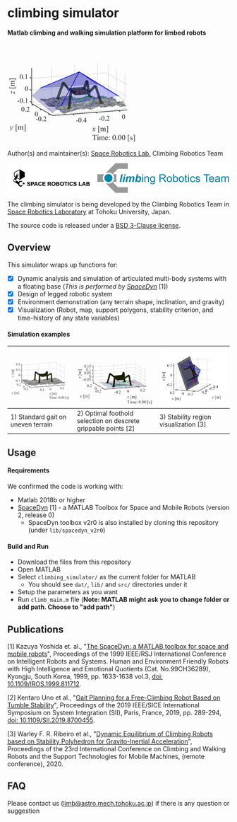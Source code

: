 # climbing simulator

**Matlab climbing and walking simulation platform for limbed robots**

![ex3_uneven_dynamic_Uno-gait-planning_stability_polyhedron.gif](./docs/media/ex3_uneven_dynamic_Uno-gait-planning_stability_polyhedron.gif)

Author(s) and maintainer(s): [Space Robotics Lab.](http://www.astro.mech.tohoku.ac.jp/e/index.html) Climbing Robotics Team

[![srl-logo-original.jpg](./docs/media/srl-logo-original.jpg)](http://www.astro.mech.tohoku.ac.jp/e/index.html)
![crt_color_logo_a_hi-reso.png](./docs/media/crt_color_logo_a_hi-reso.png)

The climbing simulator is being developed by the Climbing Robotics Team in [Space Robotics Laboratory](http://www.astro.mech.tohoku.ac.jp/e/index.html) at Tohoku University, Japan. 

The source code is released under a [BSD 3-Clause license](./LICENSE).

## Overview
This simulator wraps up functions for:
* [x] Dynamic analysis and simulation of articulated multi-body systems with a floating base (*This is performed by [SpaceDyn](http://www.astro.mech.tohoku.ac.jp/spacedyn/)* [1])
* [x] Design of legged robotic system
* [x] Environment demonstration (any terrain shape, inclination, and gravity) 
* [x] Visualization (Robot, map, support polygons, stability criterion, and time-history of any state variables) 

#### Simulation examples
| ![ex1_uneven_dynamic_fixed_stride.gif](./docs/media/ex1_uneven_dynamic_fixed_stride.gif) | ![ex2_flat_kinematic_Uno-gait-planning.gif](./docs/media/ex2_flat_kinematic_Uno-gait-planning.gif) |![GIA-poly-hedoron.png](./docs/media/GIA-poly-hedoron.png)|
|--------|--------|--------|
| 1) Standard gait on uneven terrain | 2) Optimal foothold selection on descrete grippable points [2] | 3) Stability region visualization [3] |

## Usage

#### Requirements
We confirmed the code is working with:
* Matlab 2018b or higher
* [SpaceDyn](http://www.astro.mech.tohoku.ac.jp/spacedyn/) [1] - a MATLAB Toolbox for Space and Mobile Robots (version 2, release 0)
  - SpaceDyn toolbox v2r0 is also installed by cloning this repository (under `lib/spacedyn_v2r0`)

#### Build and Run
* Download the files from this repository
* Open MATLAB
* Select `climbing_simulator/` as the current folder for MATLAB
  - You should see `dat/`, `lib/` and `src/` directories under it
* Setup the parameters as you want
* Run `climb_main.m` file (**Note: MATLAB might ask you to change folder or add path. Choose to "add path"**)

## Publications
[1] Kazuya Yoshida et. al., "[The SpaceDyn: a MATLAB toolbox for space and mobile robots](https://ieeexplore.ieee.org/document/811712)", Proceedings of the 1999 IEEE/RSJ International Conference on Intelligent Robots and Systems. Human and Environment Friendly Robots with High Intelligence and Emotional Quotients (Cat. No.99CH36289), Kyongju, South Korea, 1999, pp. 1633-1638 vol.3, [doi: 10.1109/IROS.1999.811712](https://doi.org/10.1109/IROS.1999.811712).

[2] Kentaro Uno et al., "[Gait Planning for a Free-Climbing Robot Based on Tumble Stability](https://ieeexplore.ieee.org/document/8700455)", Proceedings of the 2019 IEEE/SICE International Symposium on System Integration (SII), Paris, France, 2019, pp. 289-294, [doi: 10.1109/SII.2019.8700455](https://doi.org/10.1109/SII.2019.8700455).

[3] Warley F. R. Ribeiro et al., "[Dynamic Equilibrium of Climbing Robots based on Stability Polyhedron for Gravito-Inertial Acceleration]()", Proceedings of the 23rd International Conference on Climbing and Walking Robots and the Support Technologies for Mobile Machines, (remote conference), 2020.

## FAQ
Please contact us (limb@astro.mech.tohoku.ac.jp) if there is any question or suggestion
